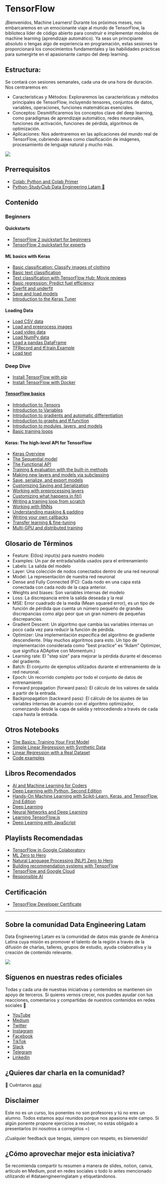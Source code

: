 # TensorFlow

¡Bienvenidos, Machine Learners! Durante los próximos meses, nos embarcaremos en un emocionante viaje al mundo de TensorFlow, la biblioteca líder de código abierto para construir e implementar modelos de machine learning (aprendizaje automático). Ya seas un principiante absoluto o tengas algo de experiencia en programación, estas sesiones te proporcionará los conocimientos fundamentales y las habilidades prácticas para sumergirte en el apasionante campo del deep learning.

## Estructura:

Se contará con sesiones semanales, cada una de una hora de duración. Nos centraremos en:

- Características y Métodos: Exploraremos las características y métodos principales de TensorFlow, incluyendo tensores, conjuntos de datos, variables, operaciones, funciones matemáticas esenciales.
- Conceptos: Desmitificaremos los conceptos clave del deep learning, como paradigmas de aprendizaje automático, redes neuronales, funciones de activación, funciones de pérdida, algoritmos de optimización.
- Aplicaciones: Nos adentraremos en las aplicaciones del mundo real de TensorFlow, cubriendo áreas como clasificación de imágenes, procesamiento de lenguaje natural y mucho más.

<div style="margin: 0 auto">
  <img src="https://upload.wikimedia.org/wikipedia/commons/thumb/1/11/TensorFlowLogo.svg/1200px-TensorFlowLogo.svg.png" />
</div>

## Prerrequisitos
- [Colab: Python and Colab Primer](https://colab.research.google.com/github/tensorflow/examples/blob/master/courses/udacity_intro_to_tensorflow_for_deep_learning/l01c01_introduction_to_colab_and_python.ipynb)
- [Python-StudyClub Data Engineering Latam 🐍](https://github.com/DataEngineering-LATAM/Python-StudyClub)
## Contenido

### Beginners

#### Quickstarts

- [TensorFlow 2 quickstart for beginners](https://www.tensorflow.org/tutorials/quickstart/beginner)
- [TensorFlow 2 quickstart for experts](https://www.tensorflow.org/tutorials/quickstart/advanced)

#### ML basics with Keras

- [Basic classification: Classify images of clothing](https://www.tensorflow.org/tutorials/keras/classification)
- [Basic text classification](https://www.tensorflow.org/tutorials/keras/text_classification)
- [Text classification with TensorFlow Hub: Movie reviews](https://www.tensorflow.org/tutorials/keras/text_classification_with_hub)
- [Basic regression: Predict fuel efficiency](https://www.tensorflow.org/tutorials/keras/regression)
- [Overfit and underfit](https://www.tensorflow.org/tutorials/keras/overfit_and_underfit)
- [Save and load models](https://www.tensorflow.org/tutorials/keras/save_and_load)
- [Introduction to the Keras Tuner](https://www.tensorflow.org/tutorials/keras/keras_tuner)

#### Loading Data

- [Load CSV data](https://www.tensorflow.org/tutorials/load_data/csv)
- [Load and preprocess images](https://www.tensorflow.org/tutorials/load_data/images)
- [Load video data](https://www.tensorflow.org/tutorials/load_data/video)
- [Load NumPy data](https://www.tensorflow.org/tutorials/load_data/numpy)
- [Load a pandas DataFrame](https://www.tensorflow.org/tutorials/load_data/pandas_dataframe)
- [TFRecord and tf.train.Example](https://www.tensorflow.org/tutorials/load_data/tfrecord)
- [Load text](https://www.tensorflow.org/tutorials/load_data/text)

### Deep Dive

- [Install TensorFlow with pip](https://www.tensorflow.org/install/pip)
- [Install TensorFlow with Docker](https://www.tensorflow.org/install/docker)

#### [TensorFlow basics](https://www.tensorflow.org/guide/basics)

- [Introduction to Tensors](https://www.tensorflow.org/guide/tensor)
- [Introduction to Variables](https://www.tensorflow.org/guide/variable)
- [Introduction to gradients and automatic differentiation](https://www.tensorflow.org/guide/autodiff)
- [Introduction to graphs and tf.function](https://www.tensorflow.org/guide/intro_to_graphs)
- [Introduction to modules, layers, and models](https://www.tensorflow.org/guide/intro_to_modules)
- [Basic training loops](https://www.tensorflow.org/guide/basic_training_loops)

#### Keras: The high-level API for TensorFlow

- [Keras Overview](https://www.tensorflow.org/guide/keras)
- [The Sequential model](https://www.tensorflow.org/guide/keras/sequential_model)
- [The Functional API](https://www.tensorflow.org/guide/keras/functional_api)
- [Training & evaluation with the built-in methods](https://www.tensorflow.org/guide/keras/training_with_built_in_methods)
- [Making new layers and models via subclassing](https://www.tensorflow.org/guide/keras/making_new_layers_and_models_via_subclassing)
- [Save, serialize, and export models](https://www.tensorflow.org/guide/keras/serialization_and_saving)
- [Customizing Saving and Serialization](https://www.tensorflow.org/guide/keras/customizing_saving_and_serialization)
- [Working with preprocessing layers](https://www.tensorflow.org/guide/keras/preprocessing_layers)
- [Customizing what happens in fit()](https://www.tensorflow.org/guide/keras/customizing_what_happens_in_fit)
- [Writing a training loop from scratch](https://www.tensorflow.org/guide/keras/writing_a_training_loop_from_scratch)
- [Working with RNNs](https://www.tensorflow.org/guide/keras/working_with_rnns)
- [Understanding masking & padding](https://www.tensorflow.org/guide/keras/understanding_masking_and_padding)
- [Writing your own callbacks](https://www.tensorflow.org/guide/keras/writing_your_own_callbacks)
- [Transfer learning & fine-tuning](https://www.tensorflow.org/guide/keras/transfer_learning)
- [Multi-GPU and distributed training](https://www.tensorflow.org/guide/keras/distributed_training)

## Glosario de Términos

- Feature: El(los) input(s) para nuestro modelo
- Examples: Un par de entrada/salida usados para el entrenamiento
- Labels: La salida del modelo
- Layer: Una colección de nodos conectados dentro de una red neuronal
- Model: La representación de nuestra red neuronal
- Dense and Fully Connected (FC): Cada nodo en una capa está conectada con cada nodo de la capa anterior.
- Weights and biases: Son variables internas del modelo
- Loss: La discrepancia entre la salida deseada y la real
- MSE: Error cuadrado de la media (Mean squared error), es un tipo de función de pérdida que cuenta un número pequeño de grandes discrepancias como algo peor que un gran número de pequeñas discrepancias.
- Gradient Descent: Un algoritmo que cambia las variables internas un poco cada vez para reducir la función de pérdida.
- Optimizer: Una implementación específica del algoritmo de gradiente descendiente. (Hay muchos algoritmos para esto. Un tipo de implementación considerada como "best practice" es “Adam” Optimizer, que significa ADAptive con Momentum.)
- Learning rate:  El "step size" para mejorar la pérdida durante el descenso del gradiente.
- Batch: El conjunto de ejemplos utilizados durante el entrenamiento de la red neuronal.
- Epoch: Un recorrido completo por todo el conjunto de datos de entrenamiento
- Forward propagation (forward pass): El cálculo de los valores de salida a partir de la entrada.
- Backpropagation (backward pass): El cálculo de los ajustes de las variables internas de acuerdo con el algoritmo optimizador, comenzando desde la capa de salida y retrocediendo a través de cada capa hasta la entrada.

## Otros Notebooks

- [The Basics: Training Your First Model](https://colab.research.google.com/github/tensorflow/examples/blob/master/courses/udacity_intro_to_tensorflow_for_deep_learning/l02c01_celsius_to_fahrenheit.ipynb)
- [Simple Linear Regression with Synthetic Data](https://colab.research.google.com/github/google/eng-edu/blob/main/ml/cc/exercises/linear_regression_with_synthetic_data.ipynb)
- [Linear Regression with a Real Dataset](https://colab.research.google.com/github/google/eng-edu/blob/main/ml/cc/exercises/linear_regression_with_a_real_dataset.ipynb)
- [Code examples](https://keras.io/examples/)

## Libros Recomendados

- [AI and Machine Learning for Coders](https://www.oreilly.com/library/view/ai-and-machine/9781492078180)
- [Deep Learning with Python, Second Edition](https://www.manning.com/books/deep-learning-with-python-second-edition)
- [Hands-On Machine Learning with Scikit-Learn, Keras, and TensorFlow, 2nd Edition](https://www.oreilly.com/library/view/hands-on-machine-learning/9781492032632)
- [Deep Learning](https://www.deeplearningbook.org)
- [Neural Networks and Deep Learning](http://neuralnetworksanddeeplearning.com)
- [Learning TensorFlow.js](https://www.oreilly.com/library/view/learning-tensorflowjs/9781492090786)
- [Deep Learning with JavaScript](https://www.manning.com/books/deep-learning-with-javascript)

## Playlists Recomendadas

- [TensorFlow in Google Colaboratory](https://www.youtube.com/playlist?list=PLQY2H8rRoyvyK5aEDAI3wUUqC_F0oEroL)
- [ML Zero to Hero](https://www.youtube.com/playlist?list=PLQY2H8rRoyvwWuPiWnuTDBHe7I0fMSsfO)
- [Natural Language Processing (NLP) Zero to Hero](https://www.youtube.com/playlist?list=PLQY2H8rRoyvzDbLUZkbudP-MFQZwNmU4S)
- [Building recommendation systems with TensorFlow](https://www.youtube.com/playlist?list=PLQY2H8rRoyvy2MiyUBz5RWZr5MPFkV3qz)
- [TensorFlow and Google Cloud](https://www.youtube.com/playlist?list=PLQY2H8rRoyvwN2KcgCiApoDsVaxW64tNh)
- [Responsible AI](https://www.youtube.com/playlist?list=PLQY2H8rRoyvw40o-nd2CSrk-3JNMxW6er)

## Certificación

- [TensorFlow Developer Certificate](https://www.tensorflow.org/certificate)

---

## Sobre la comunidad Data Engineering Latam

Data Engineering Latam es la comunidad de datos más grande de América Latina cuya misión es promover el talento de la región a través de la difusión de charlas, talleres, grupos de estudio, ayuda colaborativa y la creación de contenido relevante. 

<div style="margin: 0 auto">
  <img src="https://pbs.twimg.com/profile_images/1462605042444341249/xjZALInT_400x400.jpg" />
</div>

## Síguenos en nuestras redes oficiales

Todas y cada una de nuestras iniciativas y contenidos se mantienen sin apoyo de terceros. Si quieres vernos crecer, nos puedes ayudar con tus reacciones, comentarios y compartidas de nuestros contenidos en redes sociales 🥹

- [YouTube](https://youtube.com/c/dataengineeringlatam?sub_confirmation=1)
- [Medium](https://medium.com/@dataengineeringlatam)
- [Twitter](https://twitter.com/DataEngiLatam)
- [Instagram](https://instagram.com/dataengineeringlatam)
- [Facebook](https://facebook.com/dataengineeringlatam)
- [TikTok](https://www.tiktok.com/@dataengineeringlatam)
- [Slack](https://bit.ly/dataengineeringlatam_slack)
- [Telegram](https://t.me/dataengineeringlatam)
- [Linkedin](https://linkedin.com/company/data-engineering-latam)

## ¿Quieres dar charla en la comunidad? 

:microphone: Cuéntanos [aquí](https://docs.google.com/forms/d/e/1FAIpQLSd7CZgRxGHx-rRA7CyAeB0MxNPgVj5rCqQsrjrFiNYhoZxS1w/viewform)

## Disclaimer

Este no es un curso, los ponentes no son profesores y tú no eres un alumno. Todos estamos aquí reunidos porque nos apasiona este campo. Si algún ponente propone ejercicios a resolver, no estás obligado a presentarlos (ni nosotros a corregirlos =)

¡Cualquier feedback que tengas, siempre con respeto, es bienvenido!

## ¿Cómo aprovechar mejor esta iniciativa?

Se recomienda compartir tu resumen a manera de slides, notion, canva, artículo en Medium, post en redes sociales o todo lo antes mencionado utilizando el #dataengineeringlatam y etiquetándonos.
